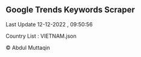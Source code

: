 

## Google Trends Keywords Scraper 
 
Last Update 12-12-2022 , 09:50:56

Country List :
VIETNAM.json



© Abdul Muttaqin 
